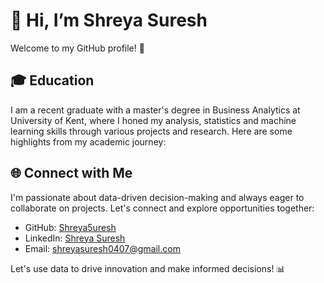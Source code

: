 # 👋 Hi, I’m Shreya Suresh

Welcome to my GitHub profile! 🚀

## 🎓 Education

I am a recent graduate with a master's degree in Business Analytics at University of Kent, where I honed my analysis, statistics and machine learning skills through various projects and research. Here are some highlights from my academic journey:

## 🌐 Connect with Me

I'm passionate about data-driven decision-making and always eager to collaborate on projects. Let's connect and explore opportunities together:

- GitHub: [Shreya5uresh](https://github.com/YourGitHubUsername)
- LinkedIn: [Shreya Suresh](https://www.linkedin.com/in/shreya4798)
- Email: shreyasuresh0407@gmail.com

Let's use data to drive innovation and make informed decisions! 📊

